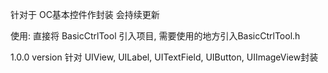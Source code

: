 针对于 OC基本控件作封装
会持续更新


使用: 直接将 BasicCtrlTool 引入项目, 需要使用的地方引入BasicCtrlTool.h

1.0.0 version
针对 UIView,  UILabel,  UITextField,  UIButton,  UIImageView封装



